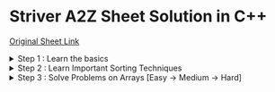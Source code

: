 # Striver A2Z Sheet Solution in C++

[Original Sheet Link](https://takeuforward.org/strivers-a2z-dsa-course/strivers-a2z-dsa-course-sheet-2)

<details>
  <summary>Step 1 : Learn the basics</summary>

- **Lec1** : Things to know in any language (C++)
- **Lec2** : Build-Up Logical Thinking
  - [Patterns](https://github.com/nutcasecannon/Striver-A2Z-sheet/tree/main/Patterns) (22 Pattern Problems Solved)
- **Lec3** : Learn STL
- **Lec4** : Know Basic Maths
- **Lec5** : Learn Basic Recursion
- **Lec6** : Learn Basic Hashing

</details>

<details>
  <summary>Step 2 : Learn Important Sorting Techniques</summary>

- Bubble Sort
- Merge Sort
- Quick Sort
- Heap Sort
- Counting Sort

</details>

<details>
  <summary>Step 3 : Solve Problems on Arrays [Easy → Medium → Hard]</summary>

- Easy Problems
- Medium Problems
- Hard Problems

</details>
